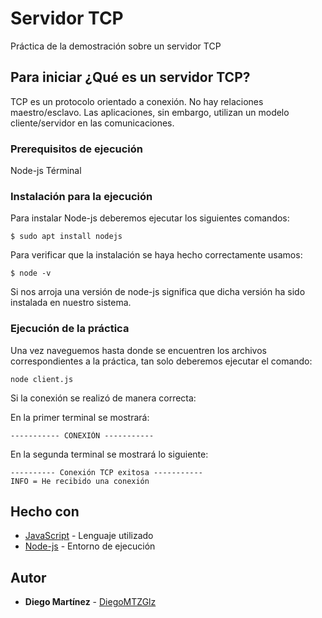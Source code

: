 # Servidor TCP

Práctica de la demostración sobre un servidor TCP

## Para iniciar ¿Qué es un servidor TCP?

TCP es un protocolo orientado a conexión. No hay relaciones maestro/esclavo. Las aplicaciones, sin embargo, utilizan un modelo cliente/servidor en las comunicaciones.

### Prerequisitos de ejecución

Node-js
Términal

### Instalación para la ejecución

Para instalar Node-js deberemos ejecutar los siguientes comandos:

```
$ sudo apt install nodejs
```

Para verificar que la instalación se haya hecho correctamente usamos:

```
$ node -v
```

Si nos arroja una versión de node-js significa que dicha versión ha sido instalada en nuestro sistema.

### Ejecución de la práctica

Una vez naveguemos hasta donde se encuentren los archivos correspondientes a la práctica, tan solo deberemos ejecutar el comando:

```
node client.js
```

Si la conexión se realizó de manera correcta:

En la primer terminal se mostrará:

```
----------- CONEXIÓN -----------

```

En la segunda terminal se mostrará lo siguiente:

```
---------- Conexión TCP exitosa -----------
INFO = He recibido una conexión
```
## Hecho con

* [JavaScript](https://www.javascript.com/) - Lenguaje utilizado 
* [Node-js](https://nodejs.org/es) - Entorno de ejecución

## Autor

* **Diego Martínez** - [DiegoMTZGlz](https://github.com/DiegoMTZGlz)